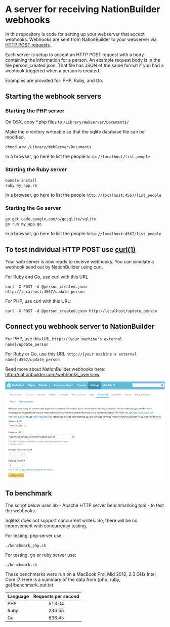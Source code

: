 
# A server for receiving NationBuilder webhooks

In this repository is code for setting up your webserver that accept webhooks. Webhooks are sent 
from NationBuilder to your webserver via [HTTP POST requests](http://en.wikipedia.org/wiki/POST_(HTTP)).

Each server is setup to accept an HTTP POST request with a body  containing the information for a person. An example request body is in the file person_created.json. That file has JSON of the same format if you had a webhook triggered when a person is created.

Examples are provided for: PHP, Ruby, and Go.

## Starting the webhook servers

### Starting the PHP server

On OSX, copy *.php files to ```/Library/WebServer/Documents/```

Make the directory writeable so that the sqlite database file can be modified.
```
chmod a+w /Library/WebServer/Documents
```

In a browser, go here to list the people ```http://localhost/list_people``` 

### Starting the Ruby server
```
bundle install
ruby my_app.rb
```

In a browser, go here to list the people ```http://localhost:4567/list_people``` 


### Starting the Go server
```
go get code.google.com/p/gosqlite/sqlite
go run my_app.go
```

In a browser, go here to list the people ```http://localhost:4567/list_people``` 

## To test individual HTTP POST use [curl(1)](http://en.wikipedia.org/wiki/CURL)

Your web server is now ready to receive webhooks. You can simulate a webhook send out
by NationBuilder using curl.

For Ruby and Go, use curl with this URL
```
curl -X POST -d @person_created.json http://localhost:4567/update_person
```

For PHP, use curl with this URL:
```
curl -X POST -d @person_created.json http://localhost/update_person
```

## Connect you webhook server to NationBuilder

For PHP, use this URL ```http://{your machine's external name}/update_person```

For Ruby or Go, use this URL ```http://{your machine's external name}:4567/update_person```

Read more about NationBuilder webhooks here: http://nationbuilder.com/webhooks_overview

![alt tag](https://raw.githubusercontent.com/3dna/my_webhook_server/master/nationbuilder_webhook_setup.png)

## To benchmark

The script below uses ab - Apache HTTP server benchmarking tool - to test the webhooks.

Sqlite3 does not support concurrent writes. So, there will be no improvement with concurrency testing.

For testing, php server use:
```
./benchmark_php.sh
```

For testing, go or ruby server use:
```
./benchmark.sh
```

These benchmarks were run on a MacBook Pro, Mid 2012, 2.3 GHz Intel Core i7.
Here is a summary of the data from {php, ruby, go}/benchmark_out.txt

| Language  | Requests per second |
| ----------|:-------------------:|
| PHP       | 513.04              |
| Ruby      | 236.55              |
| Go        | 638.45              |


